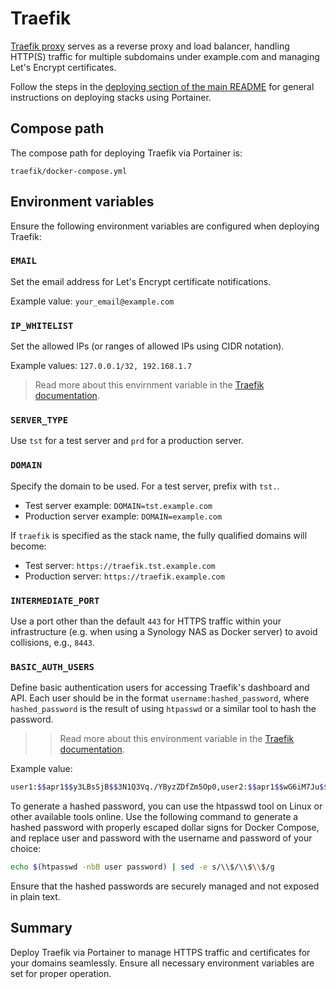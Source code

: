 # Traefik

[Traefik proxy](https://traefik.io/traefik/) serves as a reverse proxy and load balancer, handling HTTP(S) traffic for multiple subdomains under example.com and managing Let's Encrypt certificates.

Follow the steps in the [deploying section of the main README](../README.md#deploying-stacks-with-portainer) for general instructions on deploying stacks using Portainer.

## Compose path

The compose path for deploying Traefik via Portainer is:

```plaintext
traefik/docker-compose.yml
```

## Environment variables

Ensure the following environment variables are configured when deploying Traefik:

### `EMAIL`

Set the email address for Let's Encrypt certificate notifications.

Example value: `your_email@example.com`

### `IP_WHITELIST`

Set the allowed IPs (or ranges of allowed IPs using CIDR notation).

Example values: `127.0.0.1/32, 192.168.1.7`

> Read more about this envirnment variable in the [Traefik documentation](https://doc.traefik.io/traefik/middlewares/http/ipwhitelist/).

### `SERVER_TYPE`

Use `tst` for a test server and `prd` for a production server.

### `DOMAIN`

Specify the domain to be used. For a test server, prefix with `tst.`.

* Test server example: `DOMAIN=tst.example.com`
* Production server example: `DOMAIN=example.com`

If `traefik` is specified as the stack name, the fully qualified domains will become:

* Test server: `https://traefik.tst.example.com`
* Production server: `https://traefik.example.com`

### `INTERMEDIATE_PORT`

Use a port other than the default `443` for HTTPS traffic within your infrastructure (e.g. when using a Synology NAS as Docker server) to avoid collisions, e.g., `8443`.


### `BASIC_AUTH_USERS`

Define basic authentication users for accessing Traefik's dashboard and API. Each user should be in the format `username:hashed_password`, where `hashed_password` is the result of using `htpasswd` or a similar tool to hash the password.


> > Read more about this environment variable in the [Traefik documentation](https://doc.traefik.io/traefik/middlewares/http/basicauth/).

Example value:
```bash
user1:$$apr1$$y3LBsSjB$$3N1Q3Vq./YByzZDfZm5Op0,user2:$$apr1$$wG6iM7Ju$$RjTtXymC2g3eGnUf7dQ5e
```

To generate a hashed password, you can use the htpasswd tool on Linux or other available tools online. Use the following command to generate a hashed password with properly escaped dollar signs for Docker Compose, and replace user and password with the username and password of your choice:
```bash
echo $(htpasswd -nbB user password) | sed -e s/\\$/\\$\\$/g
``` 

Ensure that the hashed passwords are securely managed and not exposed in plain text.


## Summary

Deploy Traefik via Portainer to manage HTTPS traffic and certificates for your domains seamlessly. Ensure all necessary environment variables are set for proper operation.

